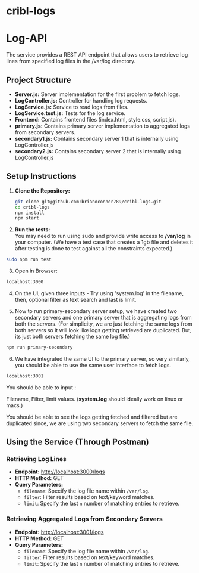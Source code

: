 # cribl-logs

# Log-API

The service provides a REST API endpoint that allows users to retrieve log lines from specified log files in the /var/log directory.

## Project Structure

- **Server.js:** Server implementation for the first problem to fetch logs.
- **LogController.js:** Controller for handling log requests.
- **LogService.js:** Service to read logs from files.
- **LogService.test.js:** Tests for the log service.
- **Frontend:** Contains frontend files (index.html, style.css, script.js).
- **primary.js:** Contains primary server implementation to aggregated logs from secondary servers. 
- **secondary1.js:** Contains secondary server 1 that is internally using LogController.js 
- **secondary2.js:** Contains secondary server 2 that is internally using LogController.js



## Setup Instructions

1. **Clone the Repository:**
   ```bash
   git clone git@github.com:brianoconner789/cribl-logs.git
   cd cribl-logs
   npm install
   npm start
   ```
2. **Run the tests:**  
You may need to run using sudo and provide write access to **/var/log** in your computer. (We have a test case that creates a 1gb file and deletes it after testing is done to test against all the constraints expected.)

```bash
sudo npm run test
```

3. Open in Browser: 
```bash
localhost:3000
```
4. On the UI, given three inputs - Try using 'system.log' in the filename, then, optional filter as text search and last is limit.

5. Now to run primary-secondary server setup, we have created two secondary servers and one primary server that is aggregating logs from both the servers. (For simplicity, we are just fetching the same logs from both servers so it will look like logs getting retrieved are duplicated. But, its just both servers fetching the same log file.)

```bash
npm run primary-secondary
```
6. We have integrated the same UI to the primary server, so very similarly, you should be able to use the same user interface to fetch logs. 
```bash
localhost:3001
```

You should be able to input : 

Filename, Filter, limit values. (**system.log** should ideally work on 
linux or macs.)

You should be able to see the logs getting fetched and filtered but are duplicated since, we are using two secondary servers to fetch the same file. 

## Using the Service (Through Postman)

### Retrieving Log Lines

- **Endpoint:** [http://localhost:3000/logs](http://localhost:3000/logs)
- **HTTP Method:** GET
- **Query Parameters:**
  - `filename`: Specify the log file name within `/var/log`.
  - `filter`: Filter results based on text/keyword matches.
  - `limit`: Specify the last `n` number of matching entries to retrieve.


### Retrieving Aggregated Logs from Secondary Servers

- **Endpoint:** [http://localhost:3001/logs](http://localhost:3001/logs)
- **HTTP Method:** GET
- **Query Parameters:**
  - `filename`: Specify the log file name within `/var/log`.
  - `filter`: Filter results based on text/keyword matches.
  - `limit`: Specify the last `n` number of matching entries to retrieve.
